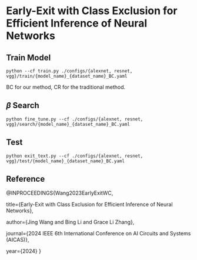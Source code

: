 # Early-Exit with Class Exclusion for Efficient Inference of Neural Networks

## Train Model
```angular2html
python --cf train.py ./configs/{alexnet, resnet, vgg}/train/{model_name}_{dataset_name}_BC.yaml
```
BC for our method, CR for the traditional method.

## $\beta$  Search

```angular2html
python fine_tune.py --cf ./configs/{alexnet, resnet, vgg}/search/{model_name}_{dataset_name}_BC.yaml
```

## Test

```angular2html
python exit_text.py --cf ./configs/{alexnet, resnet, vgg}/test/{model_name}_{dataset_name}_BC.yaml
```
## Reference 
@INPROCEEDINGS{Wang2023EarlyExitWC,

  title={Early-Exit with Class Exclusion for Efficient Inference of Neural Networks},
  
  author={Jing Wang and Bing Li and Grace Li Zhang},
  
  journal={2024 IEEE 6th International Conference on AI Circuits and Systems (AICAS)},
  
  year={2024}
}
